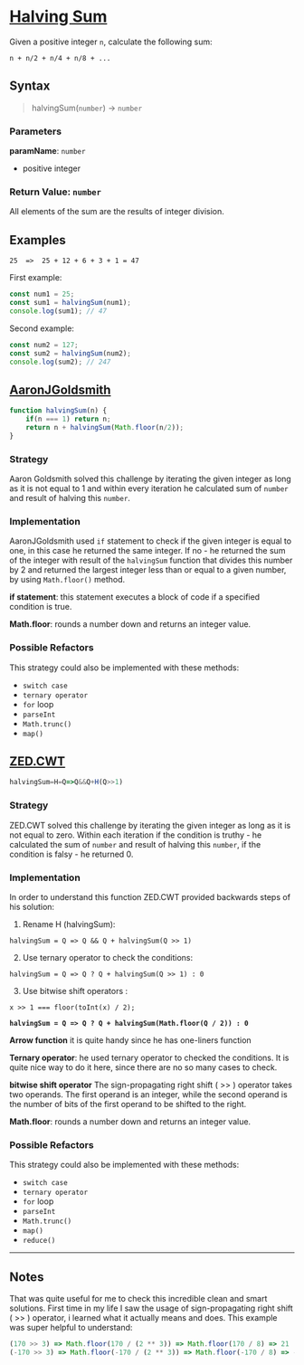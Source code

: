 # [Halving Sum](https://www.codewars.com/kata/5a58d46cfd56cb4e8600009d/javascript)

 Given a positive integer `n`, calculate the following sum:

`n + n/2 + n/4 + n/8 + ...`


## Syntax

> halvingSum(`number`) -> `number`

### Parameters

**paramName**: `number`

- positive integer

### Return Value: `number`

All elements of the sum are the results of integer division. 

## Examples

`25  =>  25 + 12 + 6 + 3 + 1 = 47`

First example:

```js
const num1 = 25;
const sum1 = halvingSum(num1);
console.log(sum1); // 47
```

Second example:

```js
const num2 = 127;
const sum2 = halvingSum(num2);
console.log(sum2); // 247
```


## [AaronJGoldsmith](https://www.codewars.com/users/AaronJGoldsmith)

```js
function halvingSum(n) {
    if(n === 1) return n;
    return n + halvingSum(Math.floor(n/2));
}
```

### Strategy

Aaron Goldsmith solved this challenge by iterating the given integer as long as it is not equal to 1 and within every iteration he calculated sum of `number` and result of halving this `number`.

### Implementation

AaronJGoldsmith used `if` statement to check if the given integer is equal to one, in this case he returned the same integer. If no - he returned the sum of the integer with result of the `halvingSum` function that divides this number by 2 and returned the largest integer less than or equal to a given number, by using `Math.floor()` method.

**if statement**: this statement executes a block of code if a specified condition is true.

**Math.floor**: rounds a number down and returns an integer value. 


### Possible Refactors

This strategy could also be implemented with these methods:
- `switch case`
- `ternary operator`
- `for` loop
- `parseInt`
- `Math.trunc()`
- `map()`

## [ZED.CWT](https://www.codewars.com/users/ZED.CWT)

```js
halvingSum=H=Q=>Q&&Q+H(Q>>1)

```

### Strategy

ZED.CWT solved this challenge by iterating the given integer as long as it is not equal to zero. Within each iteration if the condition is truthy - he calculated the sum of `number` and result of halving this `number`, if the condition is falsy - he returned 0.

### Implementation

In order to understand this function ZED.CWT provided backwards steps of his solution:

 1. Rename H (halvingSum):

`halvingSum = Q => Q && Q + halvingSum(Q >> 1)`

 2. Use ternary operator to check the conditions:

`halvingSum = Q => Q ? Q + halvingSum(Q >> 1) : 0`

3. Use bitwise shift operators :

`x >> 1 === floor(toInt(x) / 2);`

**`halvingSum = Q => Q ? Q + halvingSum(Math.floor(Q / 2)) : 0`**

**Arrow function** it is quite handy since he has one-liners function

**Ternary operator**: he used ternary operator to checked the conditions. It is quite nice way to do it here, since there are no so many cases to check.

**bitwise shift operator** The sign-propagating right shift ( >> ) operator takes two operands. The first operand is an integer, while the second operand is the number of bits of the first operand to be shifted to the right.

**Math.floor**: rounds a number down and returns an integer value.

### Possible Refactors

This strategy could also be implemented with these methods:
- `switch case`
- `ternary operator`
- `for` loop
- `parseInt`
- `Math.trunc()`
- `map()`
- `reduce()`

---

## Notes

That was quite useful for me to check this incredible clean and smart solutions. First time in my life I saw the usage of sign-propagating right shift ( >> ) operator, i learned what it actually means and does. This example was super helpful to understand: 

```js
(170 >> 3) => Math.floor(170 / (2 ** 3)) => Math.floor(170 / 8) => 21
(-170 >> 3) => Math.floor(-170 / (2 ** 3)) => Math.floor(-170 / 8) => -22
```